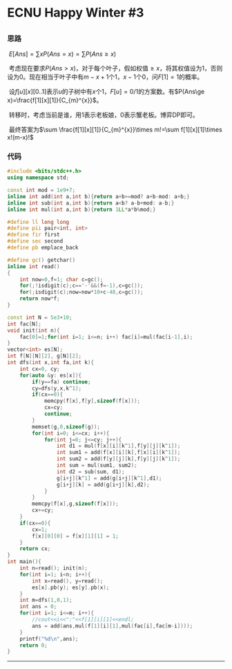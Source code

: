 # ECNU Happy Winter #3

## 

### 思路

​	$E[Ans] = \sum xP(Ans=x)=\sum P(Ans\ge x)$

​	考虑现在要求$P(Ans>x)$，对于每个叶子，假如权值$\ge x$，将其权值设为$1$，否则设为0。现在相当于叶子中有$m-x+1$个1，$x-1$个0，问$F[1]=1$的概率。

​	设$f[u][x][0..1]$表示$u$的子树中有$x$个1，$F[u]=0/1$的方案数。有$P(Ans\ge x)=\frac{f[1][x][1]}{C_{m}^{x}}$。

​	转移时，考虑当前是谁，用1表示老板娘，0表示蟹老板。博弈DP即可。

​	最终答案为$\sum \frac{f[1][x][1]}{C_{m}^{x}}\times m!=\sum f[1][x][1]\times x!(m-x)!$

### 代码

```c++
#include <bits/stdc++.h>
using namespace std;

const int mod = 1e9+7;
inline int add(int a,int b){return a+b>=mod? a+b-mod: a+b;}
inline int sub(int a,int b){return a<b? a-b+mod: a-b;}
inline int mul(int a,int b){return 1LL*a*b%mod;}

#define ll long long
#define pii pair<int, int>
#define fir first
#define sec second
#define pb emplace_back

#define gc() getchar()
inline int read()
{
    int now=0,f=1; char c=gc();
    for(;!isdigit(c);c=='-'&&(f=-1),c=gc());
    for(;isdigit(c);now=now*10+c-48,c=gc());
    return now*f;
}

const int N = 5e3+10;
int fac[N];
void init(int n){
    fac[0]=1;for(int i=1; i<=n; i++) fac[i]=mul(fac[i-1],i);
}
vector<int> es[N];
int f[N][N][2], g[N][2];
int dfs(int x,int fa,int k){
    int cx=0, cy;
    for(auto &y: es[x]){
        if(y==fa) continue;
        cy=dfs(y,x,k^1);
        if(cx==0){
            memcpy(f[x],f[y],sizeof(f[x]));
            cx=cy;
            continue;
        }
        memset(g,0,sizeof(g));
        for(int i=0; i<=cx; i++){
            for(int j=0; j<=cy; j++){
                int d1 = mul(f[x][i][k^1],f[y][j][k^1]);
                int sum1 = add(f[x][i][k],f[x][i][k^1]);
                int sum2 = add(f[y][j][k],f[y][j][k^1]);
                int sum = mul(sum1, sum2);
                int d2 = sub(sum, d1);
                g[i+j][k^1] = add(g[i+j][k^1],d1);
                g[i+j][k] = add(g[i+j][k],d2);
            }
        }
        memcpy(f[x],g,sizeof(f[x]));
        cx+=cy;
    }
    if(cx==0){
        cx=1;
        f[x][0][0] = f[x][1][1] = 1;
    }
    return cx;
}
int main(){
    int n=read(); init(n);
    for(int i=1; i<n; i++){
        int x=read(), y=read();
        es[x].pb(y); es[y].pb(x);
    }
    int m=dfs(1,0,1);
    int ans = 0;
    for(int i=1; i<=m; i++){
        //cout<<i<<":"<<f[1][i][1]<<endl;
        ans = add(ans,mul(f[1][i][1],mul(fac[i],fac[m-i])));
    }
    printf("%d\n",ans);
    return 0;
}
```

---



